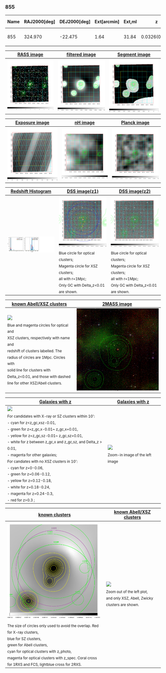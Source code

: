 <div STYLE="page-break-after: always;"></div>

### 855

|Name|RAJ2000[deg]|DEJ2000[deg] |Ext[arcmin]| Ext,ml | z | z_src| C|GC(XSZ,Delta_z<0.01)| GC(OPT,Delta_z<0.01)|GC| R_sig[arcmin] | R500[arcmin] | R500[Mpc]| CRsig[c/s] | CR500[c/s] |L500[1E44 erg/s]|F500[1E-12 erg/s/cm^2]| M500[1E14 Msun]|Tx[keV]|Cnt_sig|Beta|Rc[arcmin]|Comment|Alias|
|---|---|---|---|---|---|------|---|--------|---------|----------|---|---|---|---|---|---|---|---|---|---|---|---|---|---|
|855| 324.970| -22.475| 1.64| 31.84| 0.0326(0.005)| z1, z_xsz| B| MCXC| A, N| A, MCXC, N| 9.775| 15.810| 0.617| 0.261(0.042)| 0.291(0.047)| 0.118(0.012)| 4.832(0.505)| 0.69(0.04)| 1.72(0.06)| 78.3| 0.588(-0.062+0.114)| 1.948(-0.632+0.948)| -| k146|

|[RASS image](../image/855/855_img.pdf)|[filtered image](../image/855/855_fil.pdf)|[Segment image](../image/855/855_seg.pdf)|
|-------------------|--------------------|-------------------|
| <img src="../image/855/855_img.png" width="300">  | <img src="../image/855/855_fil.png" width="300">   | <img src="../image/855/855_seg.png" width="300">  |

|[Exposure image](../image/855/855_mex.pdf)| [nH image](../image/855/855_nh.pdf)| [Planck image](../image/855/855_p.pdf)|
|-------------------|--------------------|-------------------|
|<img src="../image/855/855_mex.png" width="300">   | <img src="../image/855/855_nh.png" width="300">    | <img src="../image/855/855_p.png" width="300"> |

|[Redshift Histogram](../image/855/855_zg.pdf) | [DSS image(z1)](../image/855/855_dss_z1.pdf)      |  [DSS image(z2)](../image/855/855_dss_z2.pdf)    |
|-------------------|--------------------|-------------------|
|<img src="../image/855/855_zg.png" width="300"> |<img src="../image/855/855_dss_z1.png" width="300"> <sub><br>Blue circle for optical clusters; <br>Magenta circle for XSZ clusters; <br>all with r=1Mpc; <br>Only GC with Delta_z<0.01 are shown. </sub>| <img src="../image/855/855_dss_z2.png" width="300"><sub><br>Blue circle for optical clusters; <br>Magenta circle for XSZ clusters; <br>all with r=1Mpc; <br>Only GC with Delta_z<0.01 are shown. </sub> |

|[known Abell/XSZ clusters](../image/855/855_m.pdf) | [2MASS image](../image/855/855_2mass.pdf)      |
|-------------------|-------------------|
|<img src=../image/855/855_m.png width="300"> <br><sub>Blue and magenta circles for optical and <br>XSZ clusters, respectively with name and <br>redshift of clusters labelled. The <br>radius of circles are 1Mpc. Circles with <br>solid line for clusters with <br>Delta_z<0.01, and those with dashed <br>line for other XSZ/Abell clusters.        </sub>|<img src="../image/855/855_2mass.png" width="300">  |

|[Galaxies with z](../image/855/855_opt_ned.pdf) |[Galaxies with z](../image/855/855_opt_ned_zoom.pdf) |
|-------------------|-------------------|
| <img src=../image/855/855_opt_ned.png width="300"> <br><sub> For candidates with X-ray or SZ clusters within 10': <br> - cyan for z<z_gc,xsz-0.01, <br> - green for z=z_gc,x-0.01~ z_gc,x+0.01, <br> - yellow for z=z_gc,sz-0.01~ z_gc,sz+0.01, <br> - white for z between z_gc,x and z_gc,sz, and Delta_z > 0.01, <br> - magenta for other galaxies; <br>For candiates with no XSZ clusters in 10': <br> - cyan for z=0-0.06, <br> - green for z=0.06-0.12, <br> - yellow for z=0.12-0.18, <br> - white for z=0.18-0.24, <br> - magenta for z=0.24-0.3, <br> - red for z>0.3 ;  </sub>|<img src=../image/855/855_opt_ned_zoom.png width="300">  <br><sub> Zoom-in image of the left image</sub>|

|[known clusters](../image/855/855_gc.pdf) |[known Abell/XSZ clusters](../image/855/855_gc_large.pdf) |
|-------------------|-------------------|
| <img src=../image/855/855_gc.png width="300"> <br><sub> The size of circles only used to avoid the overlap. Red for X-ray clusters, <br> blue for SZ clusters, <br> green for Abell clusters, <br> cyan for optical clusters with z_photo, <br> magenta for optical clusters with z_spec. Coral cross for 1RXS and FCS, lightblue cross for 2RXS. </sub>|<img src=../image/855/855_gc_large.png width="300"> <br><sub> Zoom out of the left plot, <br> and only XSZ, Abell, Zwicky clusters are shown. </sub> |



